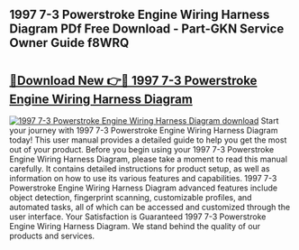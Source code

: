 ## 1997 7-3 Powerstroke Engine Wiring Harness Diagram PDf Free Download - Part-GKN Service Owner Guide f8WRQ

# <h2><a href="http://dfij0zt.blite.top/?on=1997+7-3+Powerstroke+Engine+Wiring+Harness+Diagram">🔗Download New 👉🔴 1997 7-3 Powerstroke Engine Wiring Harness Diagram</a></h2>

[![1997 7-3 Powerstroke Engine Wiring Harness Diagram download](https://i.imgur.com/lujVjoI.png)](http://dfij0zt.blite.top/?on=1997+7-3+Powerstroke+Engine+Wiring+Harness+Diagram)
Start your journey with 1997 7-3 Powerstroke Engine Wiring Harness Diagram today! This user manual provides a detailed guide to help you get the most out of your product. Before you begin using your 1997 7-3 Powerstroke Engine Wiring Harness Diagram, please take a moment to read this manual carefully. It contains detailed instructions for product setup, as well as information on how to use its various features and capabilities. 1997 7-3 Powerstroke Engine Wiring Harness Diagram advanced features include object detection, fingerprint scanning, customizable profiles, and automated tasks, all of which can be accessed and customized through the user interface. Your Satisfaction is Guaranteed 1997 7-3 Powerstroke Engine Wiring Harness Diagram. We stand behind the quality of our products and services.

